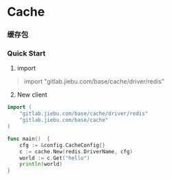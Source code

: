 # Cache

### 缓存包

### Quick Start

1. import
> import "gitlab.jiebu.com/base/cache/driver/redis"

2. New client
```go
import (
    "gitlab.jiebu.com/base/cache/driver/redis"
	"gitlab.jiebu.com/base/cache"
)

func main()  {
	cfg := &config.CacheConfig{}
	c := cache.New(redis.DriverName, cfg)
	world := c.Get("hello")
	println(world)
}


```